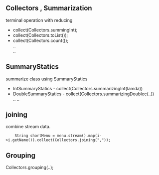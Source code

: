 ## Collectors , Summarization
terminal operation with reducing 
- collect(Collectors.summingInt);
- collect(Collectors.toList());
- collect(Collectors.count());  
..    
..  

## SummaryStatics
summarize class using SummaryStatics
- IntSummaryStatics - collect(Collectors.summarizingInt(lamda))
- DoubleSummaryStatics - collect(Collectors.summarizingDoublec(..))  
..
..

## joining
combine stream data.  
``` 
    String shortMenu = menu.stream().map(i->i.getName()).collect(Collectors.joining(","));
```

## Grouping
Collectors.grouping(..);

